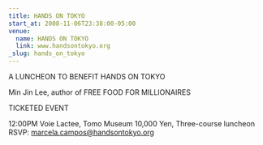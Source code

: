 ```yaml
---
title: HANDS ON TOKYO
start_at: 2008-11-06T23:38:00-05:00
venue:
  name: HANDS ON TOKYO
  link: www.handsontokyo.org
_slug: hands_on_tokyo
---
```


A LUNCHEON TO BENEFIT HANDS ON TOKYO

Min Jin Lee, author of FREE FOOD FOR MILLIONAIRES

TICKETED EVENT

12:00PM
Voie Lactee, Tomo Museum
10,000 Yen, Three-course luncheon
RSVP: marcela.campos@handsontokyo.org
